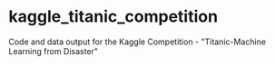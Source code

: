# kaggle_titanic_competition
Code and data output for the Kaggle Competition - "Titanic-Machine Learning from Disaster"
